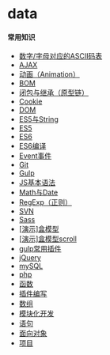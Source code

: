 # data
####  常用知识
*  <a href = "http://htmlpreview.github.io/?https://github.com/Fzw-com/data/blob/master/ASCII%E7%A0%81%E8%A1%A8.html">数字/字母对应的ASCII码表</a>       
*  <a href = "http://htmlpreview.github.io/?https://github.com/Fzw-com/data/blob/master/AJAX.html">AJAX</a>  
*  <a href = "http://htmlpreview.github.io/?https://github.com/Fzw-com/data/blob/master/Animation.html">动画（Animation）</a> 
*  <a href = "http://htmlpreview.github.io/?https://github.com/Fzw-com/data/blob/master/BOM.html">BOM</a>
*  <a href = "http://htmlpreview.github.io/?https://github.com/Fzw-com/data/blob/master/Closure%26Inherit.html">闭包与继承（原型链）</a>
*  <a href = "http://htmlpreview.github.io/?https://github.com/Fzw-com/data/blob/master/Cookie.html">Cookie</a>
*  <a href = "http://htmlpreview.github.io/?https://github.com/Fzw-com/data/blob/master/DOM.html">DOM</a>
*  <a href = "http://htmlpreview.github.io/?https://github.com/Fzw-com/data/blob/master/ES5%26String.html">ES5与String</a>
*  <a href = "http://htmlpreview.github.io/?https://github.com/Fzw-com/data/blob/master/ES5.html">ES5</a>
*  <a href = "http://htmlpreview.github.io/?https://github.com/Fzw-com/data/blob/master/ES6.html">ES6</a>
*  <a href = "http://htmlpreview.github.io/?https://github.com/Fzw-com/data/blob/master/ES6的编译.html">ES6编译</a>
*  <a href = "http://htmlpreview.github.io/?https://github.com/Fzw-com/data/blob/master/Event事件.html">Event事件</a>
*  <a href = "http://htmlpreview.github.io/?https://github.com/Fzw-com/data/blob/master/Git.html">Git</a>
*  <a href = "http://htmlpreview.github.io/?https://github.com/Fzw-com/data/blob/master/Gulp.html">Gulp</a>
*  <a href = "http://htmlpreview.github.io/?https://github.com/Fzw-com/data/blob/master/JS基本语法.html">JS基本语法</a>
*  <a href = "http://htmlpreview.github.io/?https://github.com/Fzw-com/data/blob/master/Math%26Date.html">Math与Date</a>
*  <a href = "http://htmlpreview.github.io/?https://github.com/Fzw-com/data/blob/master/RegExp.html">RegExp（正则）</a>
*  <a href = "http://htmlpreview.github.io/?https://github.com/Fzw-com/data/blob/master/SVN.html">SVN</a>
*  <a href = "http://htmlpreview.github.io/?https://github.com/Fzw-com/data/blob/master/Sass.html">Sass</a>
*  <a href = "http://htmlpreview.github.io/?https://github.com/Fzw-com/data/blob/master/%5B演示%5D盒模型.html">[演示]盒模型</a>
*  <a href = "http://htmlpreview.github.io/?https://github.com/Fzw-com/data/blob/master/%5B演示%5D盒模型scroll.html">[演示]盒模型scroll</a>
*  <a href = "http://htmlpreview.github.io/?https://github.com/Fzw-com/data/blob/master/gulp常用插件.html">gulp常用插件</a>
*  <a href = "http://htmlpreview.github.io/?https://github.com/Fzw-com/data/blob/master/jQuery.html">jQuery</a>
*  <a href = "http://htmlpreview.github.io/?https://github.com/Fzw-com/data/blob/master/mySQL.html">mySQL</a>
*  <a href = "http://htmlpreview.github.io/?https://github.com/Fzw-com/data/blob/master/php.html">php</a>
*  <a href = "http://htmlpreview.github.io/?https://github.com/Fzw-com/data/blob/master/函数.html">函数</a>
*  <a href = "http://htmlpreview.github.io/?https://github.com/Fzw-com/data/blob/master/插件编写.html">插件编写</a>
*  <a href = "http://htmlpreview.github.io/?https://github.com/Fzw-com/data/blob/master/数组.html">数组</a>
*  <a href = "http://htmlpreview.github.io/?https://github.com/Fzw-com/data/blob/master/模块化开发.html">模块化开发</a>
*  <a href = "http://htmlpreview.github.io/?https://github.com/Fzw-com/data/blob/master/语句.html">语句</a>
*  <a href = "http://htmlpreview.github.io/?https://github.com/Fzw-com/data/blob/master/面向对象.html">面向对象</a>
*  <a href = "http://htmlpreview.github.io/?https://github.com/Fzw-com/data/blob/master/项目.html">项目</a>


